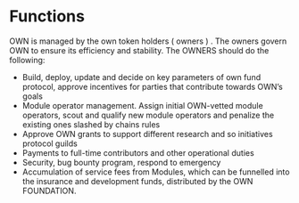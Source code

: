 # Functions

OWN is managed by the own token holders ( owners ) . The owners govern OWN to ensure its efficiency and stability. The OWNERS should do the following:

* Build, deploy, update and decide on key parameters of own fund protocol, approve incentives for parties that contribute towards OWN’s goals
* Module operator management. Assign initial OWN-vetted module operators, scout and qualify new module operators and penalize the existing ones slashed by chains rules
* Approve OWN grants to support different research and so initiatives protocol guilds
* Payments to full-time contributors and other operational duties
* Security, bug bounty program, respond to emergency
* Accumulation of service fees from Modules, which can be funnelled into the insurance and development funds, distributed by the OWN FOUNDATION.
